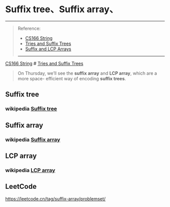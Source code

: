 # Suffix tree、Suffix array、

---

> Reference:
>
> - [CS166 String](https://web.stanford.edu/class/cs166/) 
>  - [Tries and Suffix Trees](https://web.stanford.edu/class/cs166/lectures/04/Slides04.pdf) 
>   - [Suffix and LCP Arrays](https://web.stanford.edu/class/cs166/lectures/05/Slides05.pdf)  
> 
>---

[CS166 String](https://web.stanford.edu/class/cs166/) # [Tries and Suffix Trees](https://web.stanford.edu/class/cs166/lectures/04/Slides04.pdf) 

> On Thursday, we’ll see the **suffix array** and **LCP array**, which are a more space- efficient way of encoding **suffix trees**.



## Suffix tree



### wikipedia [Suffix tree](https://en.wikipedia.org/wiki/Suffix_tree)



## Suffix array



### wikipedia [Suffix array](https://en.wikipedia.org/wiki/Suffix_array)



## LCP array

### wikipedia [LCP array](https://en.wikipedia.org/wiki/LCP_array)



## LeetCode

https://leetcode.cn/tag/suffix-array/problemset/